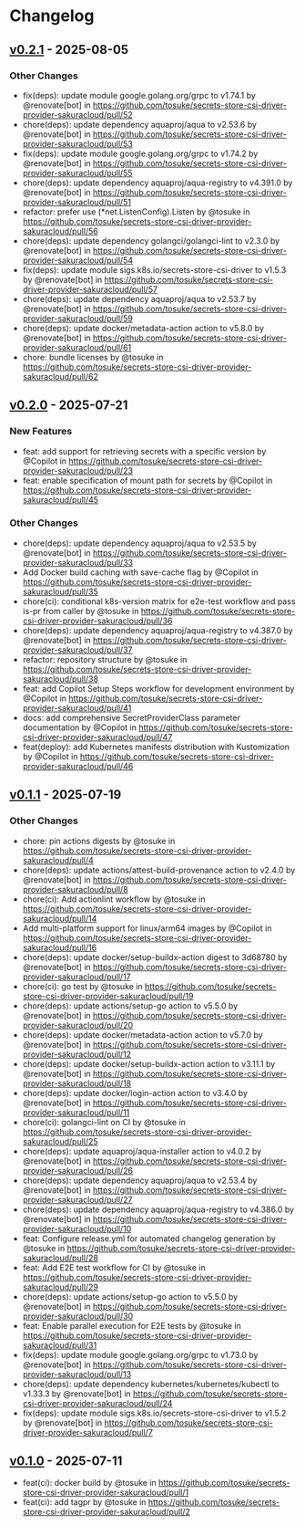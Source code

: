 # Changelog

## [v0.2.1](https://github.com/tosuke/secrets-store-csi-driver-provider-sakuracloud/compare/v0.2.0...v0.2.1) - 2025-08-05
### Other Changes
- fix(deps): update module google.golang.org/grpc to v1.74.1 by @renovate[bot] in https://github.com/tosuke/secrets-store-csi-driver-provider-sakuracloud/pull/52
- chore(deps): update dependency aquaproj/aqua to v2.53.6 by @renovate[bot] in https://github.com/tosuke/secrets-store-csi-driver-provider-sakuracloud/pull/53
- fix(deps): update module google.golang.org/grpc to v1.74.2 by @renovate[bot] in https://github.com/tosuke/secrets-store-csi-driver-provider-sakuracloud/pull/55
- chore(deps): update dependency aquaproj/aqua-registry to v4.391.0 by @renovate[bot] in https://github.com/tosuke/secrets-store-csi-driver-provider-sakuracloud/pull/51
- refactor: prefer use (*net.ListenConfig).Listen by @tosuke in https://github.com/tosuke/secrets-store-csi-driver-provider-sakuracloud/pull/56
- chore(deps): update dependency golangci/golangci-lint to v2.3.0 by @renovate[bot] in https://github.com/tosuke/secrets-store-csi-driver-provider-sakuracloud/pull/54
- fix(deps): update module sigs.k8s.io/secrets-store-csi-driver to v1.5.3 by @renovate[bot] in https://github.com/tosuke/secrets-store-csi-driver-provider-sakuracloud/pull/57
- chore(deps): update dependency aquaproj/aqua to v2.53.7 by @renovate[bot] in https://github.com/tosuke/secrets-store-csi-driver-provider-sakuracloud/pull/59
- chore(deps): update docker/metadata-action action to v5.8.0 by @renovate[bot] in https://github.com/tosuke/secrets-store-csi-driver-provider-sakuracloud/pull/61
- chore: bundle licenses by @tosuke in https://github.com/tosuke/secrets-store-csi-driver-provider-sakuracloud/pull/62

## [v0.2.0](https://github.com/tosuke/secrets-store-csi-driver-provider-sakuracloud/compare/v0.1.1...v0.2.0) - 2025-07-21
### New Features
- feat: add support for retrieving secrets with a specific version by @Copilot in https://github.com/tosuke/secrets-store-csi-driver-provider-sakuracloud/pull/23
- feat: enable specification of mount path for secrets by @Copilot in https://github.com/tosuke/secrets-store-csi-driver-provider-sakuracloud/pull/45
### Other Changes
- chore(deps): update dependency aquaproj/aqua to v2.53.5 by @renovate[bot] in https://github.com/tosuke/secrets-store-csi-driver-provider-sakuracloud/pull/33
- Add Docker build caching with save-cache flag by @Copilot in https://github.com/tosuke/secrets-store-csi-driver-provider-sakuracloud/pull/35
- chore(ci): conditional k8s-version matrix for e2e-test workflow and pass is-pr from caller by @tosuke in https://github.com/tosuke/secrets-store-csi-driver-provider-sakuracloud/pull/36
- chore(deps): update dependency aquaproj/aqua-registry to v4.387.0 by @renovate[bot] in https://github.com/tosuke/secrets-store-csi-driver-provider-sakuracloud/pull/37
- refactor: repository structure by @tosuke in https://github.com/tosuke/secrets-store-csi-driver-provider-sakuracloud/pull/38
- feat: add Copilot Setup Steps workflow for development environment by @Copilot in https://github.com/tosuke/secrets-store-csi-driver-provider-sakuracloud/pull/41
- docs: add comprehensive SecretProviderClass parameter documentation by @Copilot in https://github.com/tosuke/secrets-store-csi-driver-provider-sakuracloud/pull/47
- feat(deploy): add Kubernetes manifests distribution with Kustomization by @Copilot in https://github.com/tosuke/secrets-store-csi-driver-provider-sakuracloud/pull/46

## [v0.1.1](https://github.com/tosuke/secrets-store-csi-driver-provider-sakuracloud/compare/v0.1.0...v0.1.1) - 2025-07-19
### Other Changes
- chore: pin actions digests by @tosuke in https://github.com/tosuke/secrets-store-csi-driver-provider-sakuracloud/pull/4
- chore(deps): update actions/attest-build-provenance action to v2.4.0 by @renovate[bot] in https://github.com/tosuke/secrets-store-csi-driver-provider-sakuracloud/pull/8
- chore(ci): Add actionlint workflow by @tosuke in https://github.com/tosuke/secrets-store-csi-driver-provider-sakuracloud/pull/14
- Add multi-platform support for linux/arm64 images by @Copilot in https://github.com/tosuke/secrets-store-csi-driver-provider-sakuracloud/pull/16
- chore(deps): update docker/setup-buildx-action digest to 3d68780 by @renovate[bot] in https://github.com/tosuke/secrets-store-csi-driver-provider-sakuracloud/pull/17
- chore(ci): go test by @tosuke in https://github.com/tosuke/secrets-store-csi-driver-provider-sakuracloud/pull/19
- chore(deps): update actions/setup-go action to v5.5.0 by @renovate[bot] in https://github.com/tosuke/secrets-store-csi-driver-provider-sakuracloud/pull/20
- chore(deps): update docker/metadata-action action to v5.7.0 by @renovate[bot] in https://github.com/tosuke/secrets-store-csi-driver-provider-sakuracloud/pull/12
- chore(deps): update docker/setup-buildx-action action to v3.11.1 by @renovate[bot] in https://github.com/tosuke/secrets-store-csi-driver-provider-sakuracloud/pull/18
- chore(deps): update docker/login-action action to v3.4.0 by @renovate[bot] in https://github.com/tosuke/secrets-store-csi-driver-provider-sakuracloud/pull/11
- chore(ci): golangci-lint on CI by @tosuke in https://github.com/tosuke/secrets-store-csi-driver-provider-sakuracloud/pull/25
- chore(deps): update aquaproj/aqua-installer action to v4.0.2 by @renovate[bot] in https://github.com/tosuke/secrets-store-csi-driver-provider-sakuracloud/pull/26
- chore(deps): update dependency aquaproj/aqua to v2.53.4 by @renovate[bot] in https://github.com/tosuke/secrets-store-csi-driver-provider-sakuracloud/pull/27
- chore(deps): update dependency aquaproj/aqua-registry to v4.386.0 by @renovate[bot] in https://github.com/tosuke/secrets-store-csi-driver-provider-sakuracloud/pull/10
- feat: Configure release.yml for automated changelog generation by @tosuke in https://github.com/tosuke/secrets-store-csi-driver-provider-sakuracloud/pull/28
- feat: Add E2E test workflow for CI by @tosuke in https://github.com/tosuke/secrets-store-csi-driver-provider-sakuracloud/pull/29
- chore(deps): update actions/setup-go action to v5.5.0 by @renovate[bot] in https://github.com/tosuke/secrets-store-csi-driver-provider-sakuracloud/pull/30
- feat: Enable parallel execution for E2E tests by @tosuke in https://github.com/tosuke/secrets-store-csi-driver-provider-sakuracloud/pull/31
- fix(deps): update module google.golang.org/grpc to v1.73.0 by @renovate[bot] in https://github.com/tosuke/secrets-store-csi-driver-provider-sakuracloud/pull/13
- chore(deps): update dependency kubernetes/kubernetes/kubectl to v1.33.3 by @renovate[bot] in https://github.com/tosuke/secrets-store-csi-driver-provider-sakuracloud/pull/24
- fix(deps): update module sigs.k8s.io/secrets-store-csi-driver to v1.5.2 by @renovate[bot] in https://github.com/tosuke/secrets-store-csi-driver-provider-sakuracloud/pull/7

## [v0.1.0](https://github.com/tosuke/secrets-store-csi-driver-provider-sakuracloud/commits/v0.1.0) - 2025-07-11
- feat(ci): docker build by @tosuke in https://github.com/tosuke/secrets-store-csi-driver-provider-sakuracloud/pull/1
- feat(ci): add tagpr by @tosuke in https://github.com/tosuke/secrets-store-csi-driver-provider-sakuracloud/pull/2
